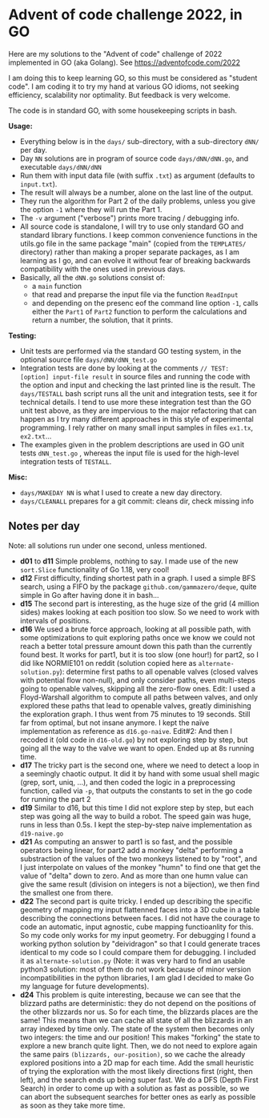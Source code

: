 # Advent of code challenge 2022, in GO

Here are my solutions to the "Advent of code" challenge of 2022 implemented in GO (aka Golang).
See https://adventofcode.com/2022

I am doing this to keep learning GO, so this must be considered as "student code". I am coding it to try my hand at various GO idioms, not seeking efficiency, scalability nor optimality. But feedback is very welcome.

The code is in standard GO, with some housekeeping scripts in bash.

**Usage:**

- Everything below is in the `days/` sub-directory, with a sub-directory `dNN/` per day.
- Day `NN` solutions are in program of source code `days/dNN/dNN.go`, and executable `days/dNN/dNN`
- Run them with input data file (with suffix `.txt`) as argument (defaults to `input.txt`).
- The result will always be a number, alone on the last line of the output.
- They run the algorithm for Part 2 of the daily problems, unless you give the option `-1` where they will run the Part 1.
- The `-v` argument ("verbose") prints more tracing / debugging info.
- All source code is standalone, I will try to use only standard GO and standard library functions. I keep common convenience functions in the utils.go file in the same package "main" (copied from the `TEMPLATES/` directory) rather than making a proper separate packages, as I am learning as I go, and can evolve it without fear of breaking backwards compatibility with the ones used in previous days.
- Basically, all the `dNN.go` solutions consist of:
  - a `main` function
  - that read and preparse the input file via the function `ReadInput`
  - and depending on the presenc eof the command line option `-1`, calls either the `Part1` of `Part2` function to perform the calculations and return a number, the solution, that it prints.

**Testing:**

- Unit tests are performed via the standard GO testing system, in the optional source file `days/dNN/dNN_test.go`
- Integration tests are done by looking at the comments `// TEST: [option] input-file result` in source files and running the code with the option and input and checking the last printed line is the result. The `days/TESTALL` bash script runs all the unit and integration tests, see it for technical details. I tend to use more these integration test than the GO unit test above, as they are impervious to the major refactoring that can happen as I try many different approaches in this style of experimental programming. I rely rather on many small input samples in files `ex1.tx`, `ex2.txt`...
- The examples given in the problem descriptions are used in GO unit tests `dNN_test.go` , whereas the input file is used for the high-level integration tests of `TESTALL`.

**Misc:**

- `days/MAKEDAY NN` is what I used to create a new day directory.
- `days/CLEANALL` prepares for a git commit: cleans dir, check missing info

## Notes per day

Note: all solutions run under one second, unless mentioned.

- **d01** to **d11** Simple problems, nothing to say. I made use of the new `sort.Slice` functionality of Go 1.18, very cool!
- **d12** First difficulty, finding shortest path in a graph. I used a simple BFS search, using a FIFO by the package `github.com/gammazero/deque`, quite simple in Go after having done it in bash...
- **d15** The second part is interesting, as the huge size of the grid (4 million sides) makes looking at each position too slow. So we need to work with intervals of positions.
- **d16** We used a brute force approach, looking at all possible path, with some optimizations to quit exploring paths once we know we could not reach a better total pressure amount down this path than the currently found best. It works for part1, but it is too slow (one hour!) for part2, so I did like NORMIE101 on reddit (solution copied here as `alternate-solution.py`): determine first paths to all openable valves (closed valves with potential flow non-null), and only consider paths, even multi-steps going to openable valves, skipping all the zero-flow ones.
  Edit: I used a Floyd-Warshall algorithm to compute all paths between valves, and only explored these paths that lead to openable valves, greatly diminishing the exploration graph. I thus went from 75 minutes to 19 seconds. Still far from optimal, but not insane anymore. I kept the naïve implementation as reference as `d16.go-naive`.
  Edit#2: And then I recoded it (old code in `d16-old.go`) by not exploring step by step, but going all the way to the valve we want to open. Ended up at 8s running time.
- **d17** The tricky part is the second one, where we need to detect a loop in a seemingly chaotic output. It did it by hand with some usual shell magic (grep, sort, uniq, ...), and then coded the logic in a preprocessing function, called via `-p`, that outputs the constants to set in the go code for running the part 2
- **d19** Similar to d16, but this time I did not explore step by step, but each step was going all the way to build a robot. The speed gain was huge, runs in less than 0.5s. I kept the step-by-step naive implementation as `d19-naive.go`
- **d21** As computing an answer to part1 is so fast, and the possible operators being linear, for part2 add a monkey "delta" performing a substraction of the values of the two monkeys listened to by "root", and I just interpolate on values of the monkey "humn" to find one that get the value of "delta" down to zero. And as more than one humn value can give the same result (division on integers is not a bijection), we then find the smallest one from there.
- **d22** The second part is quite tricky. I ended up describing the specific geometry of mapping my input flattenned faces into a 3D cube in a table describing the connections between faces. I did not have the courage to code an automatic, input agnostic, cube mapping functioanlity for this. So my code only works for my input geometry. For debugging I found a working python solution by "deividragon" so that I could generate traces identical to my code so I could compare them for debugging. I included it as `alternate-solution.py` (Note: it was very hard to find an usable python3 solution: most of them do not work because of minor version incompatibilities in the python libraries, I am glad I decided to make Go my language for future developments).
- **d24** This problem is quite interesting, because we can see that the blizzard paths are deterministic: they do not depend on the positions of the other blizzards nor us. So for each time, the blizzards places are the same! This means than we can cache all state of all the blizzards in an array indexed by time only. The state of the system then becomes only two integers: the time and our position! This makes "forking" the state to explore a new branch quite light. Then, we do not need to explore again the same pairs `(blizzards, our-position)`, so we cache the already explored positions into a 2D map for each time. Add the small heuristic of trying the exploration with the most likely directions first (right, then left), and the search ends up being super fast. We do a DFS (Depth First Search) in order to come up with a solution as fast as possible, so we can abort the subsequent searches for better ones as early as possible as soon as they take more time.
